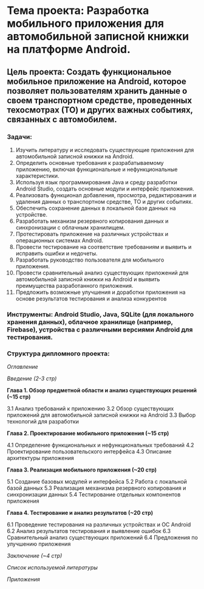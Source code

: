 # **Тема проекта**: Разработка мобильного приложения для автомобильной записной книжки на платформе Android.
## **Цель проекта**: Создать функциональное мобильное приложение на Android, которое позволяет пользователям хранить данные о своем транспортном средстве, проведенных техосмотрах (ТО) и других важных событиях, связанных с автомобилем.

### **Задачи**: 

1. Изучить литературу и исследовать существующие приложения для автомобильной записной книжки на Android.
2. Определить основные требования к разрабатываемому приложению, включая функциональные и нефункциональные характеристики.
3. Используя язык программирования Java и среду разработки Android Studio, создать основные модули и интерфейс приложения.
4. Реализовать функционал добавления, просмотра, редактирования и удаления данных о транспортном средстве, ТО и других событиях.
5. Обеспечить сохранение данных в локальной базе данных на устройстве.
6. Разработать механизм резервного копирования данных и синхронизации с облачным хранилищем.
7. Протестировать приложение на различных устройствах и операционных системах Android.
8. Провести тестирование на соответствие требованиям и выявить и исправить ошибки и недочеты.
9. Разработать руководство пользователя для мобильного приложения.
10. Провести сравнительный анализ существующих приложений для автомобильной записной книжки на Android и выявить преимущества разработанного приложения.
11. Предложить возможные улучшения и доработки приложения на основе результатов тестирования и анализа конкурентов

### **Инструменты**: Android Studio, Java, SQLite (для локального хранения данных), облачное хранилище (например, Firebase), устройства с различными версиями Android для тестирования.

### **Структура дипломного проекта**:

_Оглавление_

_Введение (2-3 стр)_

**Глава 1. Обзор предметной области и анализ существующих решений (~15 стр)**

3.1 Анализ требований к приложению
3.2 Обзор существующих приложений для автомобильной записной книжки на Android
3.3 Выбор технологий для разработки

**Глава 2. Проектирование мобильного приложения (~15 стр)**

4.1 Определение функциональных и нефункциональных требований
4.2 Проектирование пользовательского интерфейса
4.3 Описание архитектуры приложения

**Глава 3. Реализация мобильного приложения (~20 стр)**

5.1 Создание базовых модулей и интерфейса
5.2 Работа с локальной базой данных
5.3 Реализация механизма резервного копирования и синхронизации данных
5.4 Тестирование отдельных компонентов приложения

**Глава 4. Тестирование и анализ результатов (~20 стр)**

6.1 Проведение тестирования на различных устройствах и ОС Android
6.2 Анализ результатов тестирования и выявление ошибок
6.3 Сравнительный анализ существующих приложений
6.4 Предложения по улучшению приложения

_Заключение (~4 стр)_

_Список используемой литературы_

_Приложения_
